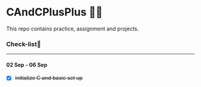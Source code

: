 # CAndCPlusPlus 👨‍💻
This repo contains practice, assignment and projects. 

### Check-list📝
***
#### 02 Sep - 06 Sep
- [x] ~~initialize C and basic set up~~
